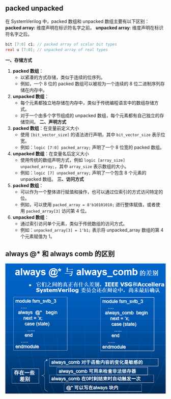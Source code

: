 ## packed unpacked
在 SystemVerilog 中，packed 数组和 unpacked 数组主要有以下区别：
**packed array:** 维度声明在标识符名字之前。
**unpacked array**: 维度声明在标识符名字之后。

```verilog
bit [7:0] c1; // packed array of scalar bit types
real u [7:0]; // unpacked array of real types
```


**一、存储方式**
1.  **packed 数组**：
    -   以紧凑的方式存储，类似于连续的位序列。
    -   例如，一个 8 位的 packed 数组可以被视为一个连续的 8 位二进制序列存储在内存中。
2.  **unpacked 数组**：
    -   每个元素都独立地存储在内存中，类似于传统编程语言中的数组存储方式。
    -   对于一个由多个字节组成的 unpacked 数组，每个元素都有自己独立的存储空间。
**二、声明方式**
1.  **packed 数组**：在变量前定义大小
    -   使用 `[bit_vector_size]` 的语法进行声明，其中 `bit_vector_size` 表示位宽。
    -   例如：`logic [7:0] packed_array;` 声明了一个 8 位宽的 packed 数组。
2.  **unpacked 数组**：在变量名后定义大小
    -   使用传统的数组声明方式，例如 `logic [array_size] unpacked_array;`，其中 `array_size` 表示数组的大小。
    -   例如：`logic [7] unpacked_array;` 声明了一个包含 8 个元素的 unpacked 数组。
**三、访问方式**
1.  **packed 数组**：
    -   可以作为一个整体进行赋值和操作，也可以通过位索引的方式访问特定的位。
    -   例如，可以使用 `packed_array = 8'b10101010;` 进行整体赋值，或者使用 `packed_array[3]` 访问第 4 位。
2.  **unpacked 数组**：
    -   通过索引访问单个元素，类似于传统数组的访问方式。
    -   例如：`unpacked_array[3] = 1'b1;` 表示将 unpacked_array 数组的第 4 个元素赋值为 1。
## always @* 和 always comb 的区别
![](https://raw.githubusercontent.com/acdefg/cdn/main/obsidian/202409162231506.png)

